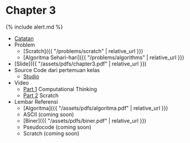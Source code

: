 # Chapter 3

{% include alert.md %}

* [Catatan](notes)
* Problem
  * [Scratch]({{ "/problems/scratch" | relative_url }})
  * [Algoritma Sehari-hari]({{ "/problems/algorithms" | relative_url }})
* [Slide]({{ "/assets/pdfs/chapter3.pdf" | relative_url }})
* Source Code dari pertemuan kelas
  * [Studio](https://scratch.mit.edu/studios/3003963/)
* Video
  * [Part 1](https://www.youtube.com/watch?v=M139sf6QDf8) Computational Thinking
  * [Part 2](https://www.youtube.com/watch?v=VHpv_N4jE14) Scratch
* Lembar Referensi
  * [Algoritma]({{ "/assets/pdfs/algoritma.pdf" | relative_url }})
  * ASCII (coming soon)
  * [Biner]({{ "/assets/pdfs/biner.pdf" | relative_url }})
  * Pseudocode (coming soon)
  * Scratch (coming soon)
